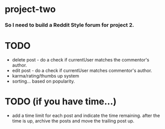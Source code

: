# project-two

### So I need to build a Reddit Style forum for project 2.

# TODO
- delete post - do a check if currentUser matches the commentor's author.
- edit post - do a check if currentUser matches commentor's author.
- karma/rating/thumbs up system
- sorting... based on popularity.

# TODO (if you have time...)
- add a time limit for each post and indicate the time remaining. after the time is up, archive the posts and move the trailing post up.
